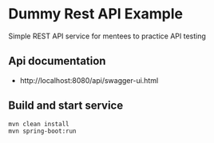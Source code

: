 # Dummy Rest API Example
Simple REST API service for mentees to practice API testing

## Api documentation
* http://localhost:8080/api/swagger-ui.html

## Build and start service
```
mvn clean install
mvn spring-boot:run
```
